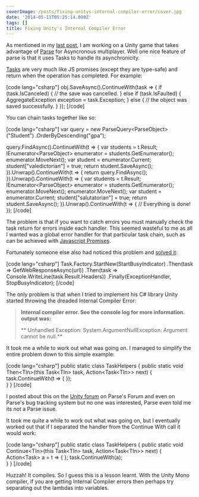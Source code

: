 ```yaml
---
coverImage: /posts/fixing-unitys-internal-compiler-error/cover.jpg
date: '2014-05-13T05:25:14.000Z'
tags: []
title: Fixing Unity's Internal Compiler Error
---
```


As mentioned in my [last post](https://www.mikecann.co.uk/personal-project/parse-com-type-safe-extensions-for-unity/), I am working on a Unity game that takes advantage of [Parse](https://parse.com) for Asyncronous multiplayer. Well one nice feature of parse is that it uses Tasks to handle its asynchronicity.

<!-- more -->

[Tasks](https://www.parse.com/docs/unity_guide#tasks) are very much like JS promises (except they are type-safe) and return when the operation has completed. For example:

[code lang="csharp"]
obj.SaveAsync().ContinueWith(task =&gt;
{
if (task.IsCanceled)
{
// the save was cancelled.
}
else if (task.IsFaulted)
{
AggregateException exception = task.Exception;
}
else
{
// the object was saved successfully.
}
});
[/code]

You can chain tasks together like so:

[code lang="csharp"]
var query = new ParseQuery&lt;ParseObject&gt;(&quot;Student&quot;)
.OrderByDescending(&quot;gpa&quot;);

query.FindAsync().ContinueWith(t =&gt;
{
var students = t.Result;
IEnumerator&lt;ParseObject&gt; enumerator = students.GetEnumerator();
enumerator.MoveNext();
var student = enumerator.Current;
student[&quot;valedictorian&quot;] = true;
return student.SaveAsync();
}).Unwrap().ContinueWith(t =&gt;
{
return query.FindAsync();
}).Unwrap().ContinueWith(t =&gt;
{
var students = t.Result;
IEnumerator&lt;ParseObject&gt; enumerator = students.GetEnumerator();
enumerator.MoveNext();
enumerator.MoveNext();
var student = enumerator.Current;
student[&quot;salutatorian&quot;] = true;
return student.SaveAsync();
}).Unwrap().ContinueWith(t =&gt;
{
// Everything is done!
});
[/code]

The problem is that if you want to catch errors you must manually check the task return for errors inside each handler. This seemed wasteful to me as all I wanted was a global error handler for that particular task chain, such as can be achieved with [Javascript Promises](https://www.parse.com/docs/js_guide#promises-errors).

Fortunately someone else also had noticed this problem and [solved it](https://www.rizalalmashoor.com/blog/exception-handling-wrappers-for-taskcontinuewith/):

[code lang="csharp"]
Task.Factory.StartNew(StartBusyIndicator)
.Then(task =&gt; GetWebResponseAsync(url))
.Then(task =&gt; Console.WriteLine(task.Result.Headers))
.Finally(ExceptionHandler, StopBusyIndicator);
[/code]

The only problem is that when I tried to implement his C# library Unity started throwing the dreaded Internal Compiler Error:

> **Internal compiler error. See the console log for more information. output was:**
>
> ** Unhandled Exception: System.ArgumentNullException: Argument cannot be null.**

It took me a while to work out what was going on. I managed to simplify the entire problem down to this simple example:

[code lang="csharp"]
public static class TaskHelpers
{
public static void Then&lt;TIn&gt;(this Task&lt;TIn&gt; task, Action&lt;Task&lt;TIn&gt;&gt; next)
{
task.ContinueWith(t =&gt;
{
});  
 }
}
[/code]

I posted about this on the [Unity forum](https://forum.unity3d.com/threads/242919-Internal-compiler-error) on Parse's Forum and even on Parse's bug tracking system but no one was interested, Parse even told me its not a Parse issue.

It took me quite a while to work out what was going on, but I eventually worked out that if I separated the handler from the Continue With call it would work:

[code lang="csharp"]
public static class TaskHelpers
{
public static void Continue&lt;TIn&gt;(this Task&lt;TIn&gt; task, Action&lt;Task&lt;TIn&gt;&gt; next)
{
Action&lt;Task&gt; a = t =&gt; { };
task.ContinueWith(a);  
 }
}
[/code]

Huzzah! It compiles. So I guess this is a lesson learnt. With the Unity Mono compiler, if you are getting Internal Compiler errors then perhaps try separating out the lambdas into variables.
